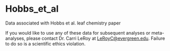 # Hobbs_et_al
Data associated with Hobbs et al. leaf chemistry paper

If you would like to use any of these data for subsequent analyses or meta-analyses, please contact Dr. Carri LeRoy at LeRoyC@evergreen.edu. Failure to do so is a scientific ethics violation.

